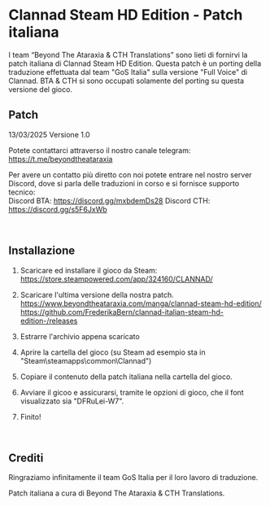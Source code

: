 # Clannad Steam HD Edition - Patch italiana

I team “Beyond The Ataraxia & CTH Translations” sono lieti di fornirvi la patch italiana di Clannad Steam HD Edition.
Questa patch è un porting della traduzione effettuata dal team "GoS Italia" sulla versione "Full Voice" di Clannad.
BTA & CTH si sono occupati solamente del porting su questa versione del gioco.

## Patch
13/03/2025 Versione 1.0

Potete contattarci attraverso il nostro canale telegram:<br/>
https://t.me/beyondtheataraxia

Per avere un contatto più diretto con noi potete entrare nel nostro server Discord, dove si parla delle traduzioni in corso e si fornisce supporto tecnico:<br/>
Discord BTA: https://discord.gg/mxbdemDs28
Discord CTH: https://discord.gg/s5F6JxWb

<br/>

## Installazione

1. Scaricare ed installare il gioco da Steam:<br/>
https://store.steampowered.com/app/324160/CLANNAD/<br/>

2. Scaricare l'ultima versione della nostra patch.<br/>
https://www.beyondtheataraxia.com/manga/clannad-steam-hd-edition/
https://github.com/FrederikaBern/clannad-italian-steam-hd-edition-/releases

4. Estrarre l'archivio appena scaricato

5. Aprire la cartella del gioco (su Steam ad esempio sta in "Steam\steamapps\common\Clannad")

6. Copiare il contenuto della patch italiana nella cartella del gioco.

7. Avviare il gicoo e assicurarsi, tramite le opzioni di gioco, che il font visualizzato sia "DFRuLei-W7".

8. Finito!

<br/>


## Crediti

Ringraziamo infinitamente il team GoS Italia per il loro lavoro di traduzione.


Patch italiana a cura di Beyond The Ataraxia & CTH Translations.
